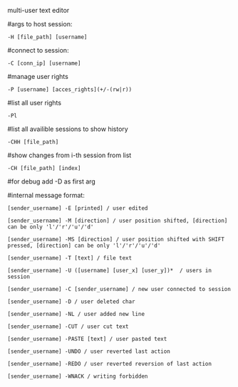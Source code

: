 multi-user text editor


#args to host session: 

`-H [file_path] [username]`

#connect to session:

`-C [conn_ip] [username]`

#manage user rights

`-P [username] [acces_rights](+/-(rw|r))`

#list all user rights

`-Pl`

#list all availible sessions to show history

`-CHH [file_path]`

#show changes from i-th session from list

`-CH [file_path] [index]`
 
#for debug add -D as first arg

#internal message format:

    [sender_username] -E [printed] / user edited

    [sender_username] -M [direction] / user position shifted, [direction] can be only 'l'/'r'/'u'/'d'

    [sender_username] -MS [direction] / user position shifted with SHIFT pressed, [direction] can be only 'l'/'r'/'u'/'d'

    [sender_username] -T [text] / file text

    [sender_username] -U ([username] [user_x] [user_y])*  / users in session

    [sender_username] -C [sender_username] / new user connected to session

    [sender_username] -D / user deleted char

    [sender_username] -NL / user added new line

    [sender_username] -CUT / user cut text

    [sender_username] -PASTE [text] / user pasted text
    
    [sender_username] -UNDO / user reverted last action
    
    [sender_username] -REDO / user reverted reversion of last action

    [sender_username] -WNACK / writing forbidden

